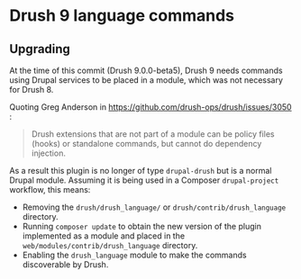 # Drush 9 language commands

## Upgrading

At the time of this commit (Drush 9.0.0-beta5), Drush 9 needs commands using
Drupal services to be placed in a module, which was not necessary for Drush 8.

Quoting Greg Anderson in https://github.com/drush-ops/drush/issues/3050 :  

<blockquote>Drush extensions that are not part of a module can be policy files 
  (hooks) or standalone commands, but cannot do dependency injection.
  </blockquote>
  
As a result this plugin is no longer of type `drupal-drush` but is a normal
Drupal module. Assuming it is being used in a Composer `drupal-project` workflow,
this means:

* Removing the `drush/drush_language/` or `drush/contrib/drush_language` 
  directory.
* Running `composer update` to obtain the new version of the plugin implemented
  as a module and placed in the `web/modules/contrib/drush_language` directory.
* Enabling the `drush_language` module to make the commands discoverable by
  Drush.

